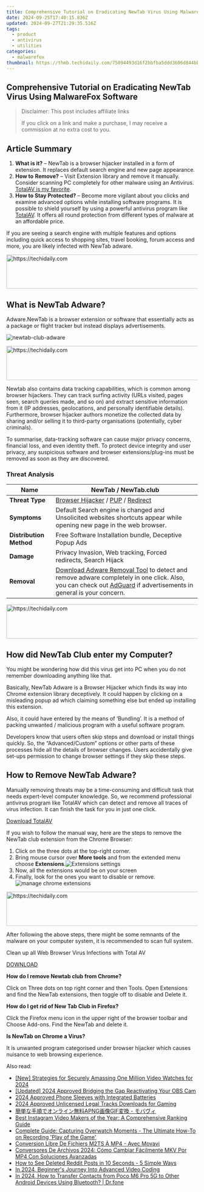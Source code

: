 ```yaml
---
title: Comprehensive Tutorial on Eradicating NewTab Virus Using MalwareFox Software
date: 2024-09-25T17:40:15.836Z
updated: 2024-09-27T21:29:35.516Z
tags:
  - product
  - antivirus
  - utilities
categories:
  - malwarefox
thumbnail: https://thmb.techidaily.com/75094493d16f2bbfba5ddd3606d844bb40194fe955c3651a5dce9049b56d6392.jpg
---
```


## Comprehensive Tutorial on Eradicating NewTab Virus Using MalwareFox Software

>  Disclaimer: This post includes affiliate links
>
>  If you click on a link and make a purchase, I may receive a commission at no extra cost to you.
>

## Article Summary

1. **What is it?** – NewTab is a browser hijacker installed in a form of extension. It replaces default search engine and new page appearance.
2. **How to** **Remove?** – Visit Extension library and remove it manually. Consider scanning PC completely for other malware using an Antivirus. [TotalAV is my favorite](https://tools.techidaily.com/malwarefox/products/).
3. **How to Stay Protected?** – Become more vigilant about you clicks and examine advanced options while installing software programs. It is possible to shield yourself by using a powerful antivirus program like [TotalAV](https://tools.techidaily.com/malwarefox/products/). It offers all round protection from different types of malware at an affordable price.

If you are seeing a search engine with multiple features and options including quick access to shopping sites, travel booking, forum access and more, you are likely infected with NewTab adware.

<!-- affiliate ads begin -->
<a href="https://aligracehair.sjv.io/c/5597632/2036501/19272" target="_top" id="2036501">
  <img src="//a.impactradius-go.com/display-ad/19272-2036501" border="0" alt="https://techidaily.com" width="728" height="90"/>
</a>
<img height="0" width="0" src="https://aligracehair.sjv.io/i/5597632/2036501/19272" style="position:absolute;visibility:hidden;" border="0" />
<!-- affiliate ads end -->

## What is NewTab Adware?

Adware.NewTab is a browser extension or software that essentially acts as a package or flight tracker but instead displays advertisements.

![](https://www.malwarefox.com/wp-content/uploads/2023/02/newtab-club-adware.webp "newtab-club-adware")

<!-- affiliate ads begin -->
<a href="https://appsumo.8odi.net/c/5597632/2123732/7443" target="_top" id="2123732">
  <img src="//a.impactradius-go.com/display-ad/7443-2123732" border="0" alt="https://techidaily.com" width="600" height="90"/>
</a>
<img height="0" width="0" src="https://appsumo.8odi.net/i/5597632/2123732/7443" style="position:absolute;visibility:hidden;" border="0" />
<!-- affiliate ads end -->

Newtab also contains data tracking capabilities, which is common among browser hijackers. They can track surfing activity (URLs visited, pages seen, search queries made, and so on) and extract sensitive information from it (IP addresses, geolocations, and personally identifiable details). Furthermore, browser hijacker authors monetize the collected data by sharing and/or selling it to third-party organisations (potentially, cyber criminals).

To summarise, data-tracking software can cause major privacy concerns, financial loss, and even identity theft. To protect device integrity and user privacy, any suspicious software and browser extensions/plug-ins must be removed as soon as they are discovered.

### Threat Analysis

| **Name**                | NewTab / NewTab.club                                                                                                                                                                                                                                              |
| ----------------------- | ----------------------------------------------------------------------------------------------------------------------------------------------------------------------------------------------------------------------------------------------------------------- |
| **Threat Type**         | [Browser Hijacker](https://tools.techidaily.com/malwarefox/products/) / [PUP](https://tools.techidaily.com/malwarefox/products/) / [Redirect](https://tools.techidaily.com/malwarefox/products/)                                                                                         |
| **Symptoms**            | Default Search engine is changed and Unsolicited websites shortcuts appear while opening new page in the web browser.                                                                                                                                             |
| **Distribution Method** | Free Software Installation bundle, Deceptive Popup Ads                                                                                                                                                                                                            |
| **Damage**              | Privacy Invasion, Web tracking, Forced redirects, Search Hijack                                                                                                                                                                                                   |
| **Removal**             | [Download Adware Removal Tool](https://tools.techidaily.com/malwarefox/products/) to detect and remove adware completely in one click. Also, you can check out [AdGuard](https://tools.techidaily.com/malwarefox/products/) if advertisements in general is your concern. |

<!-- affiliate ads begin -->
<a href="https://appsumo.8odi.net/c/5597632/2111965/7443" target="_top" id="2111965">
  <img src="//a.impactradius-go.com/display-ad/7443-2111965" border="0" alt="https://techidaily.com" width="728" height="90"/>
</a>
<img height="0" width="0" src="https://appsumo.8odi.net/i/5597632/2111965/7443" style="position:absolute;visibility:hidden;" border="0" />
<!-- affiliate ads end -->

## How did NewTab Club enter my Computer?

You might be wondering how did this virus get into PC when you do not remember downloading anything like that. 

Basically, NewTab Adware is a Browser Hijacker which finds its way into Chrome extension library deceptively. It could happen by clicking on a misleading popup ad which claiming something else but ended up installing this extension. 

Also, it could have entered by the means of ‘Bundling’. It is a method of packing unwanted / malicious program with a useful software program. 

Developers know that users often skip steps and download or install things quickly. So, the “Advanced/Custom” options or other parts of these processes hide all the details of browser changes. Users accidentally give set-ups permission to change browser settings if they skip these steps.

## How to Remove NewTab Adware?

Manually removing threats may be a time-consuming and difficult task that needs expert-level computer knowledge. So, we recommend professional antivirus program like TotalAV which can detect and remove all traces of virus infection. It can finish the task for you in just one click.

[Download TotalAV](https://tools.techidaily.com/malwarefox/products/)

If you wish to follow the manual way, here are the steps to remove the NewTab club extension from the Chrome Browser:

1. Click on the three dots at the top-right corner.
2. Bring mouse cursor over **More tools** and from the extended menu choose **Extensions**.![Extensions settings](https://www.malwarefox.com/wp-content/uploads/2020/07/Extensions-settings.png)
3. Now, all the extensions would be on your screen
4. Finally, look for the ones you want to disable or remove.![manage chrome extensions](https://www.malwarefox.com/wp-content/uploads/2020/07/manage-chrome-extensions.jpg)

<!-- affiliate ads begin -->
<a href="https://appsumo.8odi.net/c/5597632/2123733/7443" target="_top" id="2123733">
  <img src="//a.impactradius-go.com/display-ad/7443-2123733" border="0" alt="https://techidaily.com" width="728" height="90"/>
</a>
<img height="0" width="0" src="https://appsumo.8odi.net/i/5597632/2123733/7443" style="position:absolute;visibility:hidden;" border="0" />
<!-- affiliate ads end -->

After following the above steps, there might be some remnants of the malware on your computer system, it is recommended to scan full system. 

Clean up all Web Browser Virus Infections with Total AV

[DOWNLOAD](https://tools.techidaily.com/malwarefox/products/) 

**How do I remove Newtab club from Chrome?** 

Click on Three dots on top right corner and then Tools. Open Extensions and find the NewTab extensions, then toggle off to disable and Delete it.

**How do I get rid of New Tab Club in Firefox?** 

Click the Firefox menu icon in the upper right of the browser toolbar and Choose Add-ons. Find the NewTab and delete it.

**Is NewTab on Chrome a Virus?** 

It is unwanted program categorised under browser hijacker which causes nuisance to web browsing experience.

<ins class="adsbygoogle"
     style="display:block"
     data-ad-format="autorelaxed"
     data-ad-client="ca-pub-7571918770474297"
     data-ad-slot="1223367746"></ins>

<ins class="adsbygoogle"
     style="display:block"
     data-ad-client="ca-pub-7571918770474297"
     data-ad-slot="8358498916"
     data-ad-format="auto"
     data-full-width-responsive="true"></ins>

<span class="atpl-alsoreadstyle">Also read:</span>
<div><ul>
<li><a href="https://youtube-lab.techidaily.com/trategies-for-securely-amassing-one-million-video-watches-for-2024/"><u>[New] Strategies for Securely Amassing One Million Video Watches for 2024</u></a></li>
<li><a href="https://screen-video-capture.techidaily.com/updated-2024-approved-bridging-the-gap-reactivating-your-obs-cam/"><u>[Updated] 2024 Approved Bridging the Gap Reactivating Your OBS Cam</u></a></li>
<li><a href="https://extra-skills.techidaily.com/2024-approved-phone-sleeves-with-integrated-batteries/"><u>2024 Approved Phone Sleeves with Integrated Batteries</u></a></li>
<li><a href="https://some-approaches.techidaily.com/2024-approved-unlicensed-legal-tracks-downloads-for-gaming/"><u>2024 Approved Unlicensed Legal Tracks Downloads for Gaming</u></a></li>
<li><a href="https://discover-answers.techidaily.com/1726233758804-apnggif/"><u>簡単な手順でオンライン無料APNG画像GIF変換 - モバヴィ</u></a></li>
<li><a href="https://discover-answers.techidaily.com/best-instagram-video-makers-of-the-year-a-comprehensive-ranking-guide/"><u>Best Instagram Video Makers of the Year: A Comprehensive Ranking Guide</u></a></li>
<li><a href="https://discover-answers.techidaily.com/complete-guide-capturing-overwatch-moments-the-ultimate-how-to-on-recording-play-of-the-game/"><u>Complete Guide: Capturing Overwatch Moments - The Ultimate How-To on Recording 'Play of the Game'</u></a></li>
<li><a href="https://discover-answers.techidaily.com/conversion-libre-de-fichiers-m2ts-a-mp4-avec-movavi/"><u>Conversion Libre De Fichiers M2TS À MP4 - Avec Movavi</u></a></li>
<li><a href="https://discover-answers.techidaily.com/conversores-de-archivos-2024-como-cambiar-facilmente-mkv-por-mp4-con-soluciones-avanzadas/"><u>Conversores De Archivos 2024: Cómo Cambiar Fácilmente MKV Por MP4 Con Soluciones Avanzadas</u></a></li>
<li><a href="https://extra-hints.techidaily.com/how-to-see-deleted-reddit-posts-in-10-seconds-5-simple-ways/"><u>How to See Deleted Reddit Posts in 10 Seconds - 5 Simple Ways</u></a></li>
<li><a href="https://extra-information.techidaily.com/in-2024-beginners-journey-into-advanced-video-coding/"><u>In 2024, Beginner's Journey Into Advanced Video Coding</u></a></li>
<li><a href="https://android-transfer.techidaily.com/in-2024-how-to-transfer-contacts-from-poco-m6-pro-5g-to-other-android-devices-using-bluetooth-drfone-by-drfone-transfer-from-android-transfer-from-android/"><u>In 2024, How to Transfer Contacts from Poco M6 Pro 5G to Other Android Devices Using Bluetooth? | Dr.fone</u></a></li>
</ul></div>

